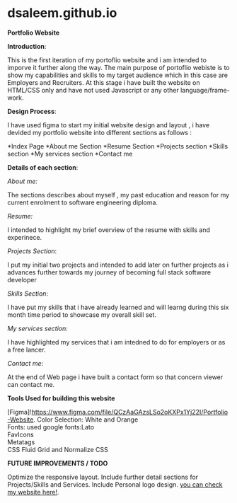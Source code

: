 # dsaleem.github.io
**Portfolio Website**

**Introduction**:

This is the first iteration of my portoflio website and i am intended to imporve it further along the way.
The main purpose of portoflio webiste is to show my capabilities and skills to my target audience which in this case are Employers and Recruiters. 
At this stage i have built the website on HTML/CSS only and have not used Javascript or any other language/frame-work.

**Design Process**:

I have used figma to start my initial website design and layout , i have devided my portfolio website into different sections as follows :

*Index Page 
*About me Section
*Resume Section
*Projects section
*Skills section
*My services section
*Contact me

**Details of each section**:

_About me:_

The sections describes about myself , my past education and reason for my current enrolment to software engineering diploma.

_Resume:_

I intended to highlight my brief overview of the resume with skills and experinece.


_Projects Section_:

I put my initial two projects and intended to add later on further projects as i advances further towards my journey of becoming full stack software developer


_Skills Section_:

I have put my skills that i have already learned and will learng during this six month time period to showcase my overall skill set.

_My services section_:

I have highlighted my services that i am intedned to do for employers or as a free lancer.

_Contact me_:

At the end of Web page i have built a contact form so that concern viewer can contact me.

**Tools Used for building this website**

[Figma]!https://www.figma.com/file/QCzAaGAzsLSo2oKXPx1Yj22I/Portfolio-Website. 
Color Selection: White and Orange  
Fonts: used google fonts:Lato  
FavIcons  
Metatags  
CSS Fluid Grid and Normalize CSS  


**FUTURE IMPROVEMENTS / TODO**

Optimize the responsive layout. 
Include further detail sections for Projects/Skills and Services. 
Include Personal logo design. 
[you can check my website here!](https://dsaleem.github.io). 

